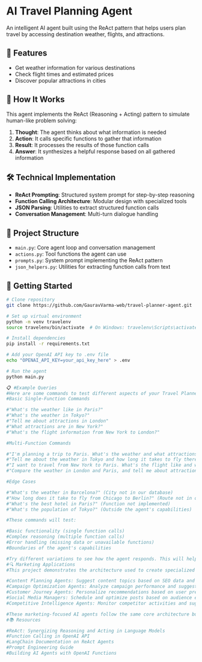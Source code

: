 # AI Travel Planning Agent

An intelligent AI agent built using the ReAct pattern that helps users plan travel by accessing destination weather, flights, and attractions.

## 🌟 Features
- Get weather information for various destinations
- Check flight times and estimated prices
- Discover popular attractions in cities

## 🧠 How It Works
This agent implements the ReAct (Reasoning + Acting) pattern to simulate human-like problem solving:

1. **Thought**: The agent thinks about what information is needed
2. **Action**: It calls specific functions to gather that information  
3. **Result**: It processes the results of those function calls
4. **Answer**: It synthesizes a helpful response based on all gathered information

## 🛠️ Technical Implementation
- **ReAct Prompting**: Structured system prompt for step-by-step reasoning
- **Function Calling Architecture**: Modular design with specialized tools
- **JSON Parsing**: Utilities to extract structured function calls
- **Conversation Management**: Multi-turn dialogue handling

## 🧩 Project Structure
- `main.py`: Core agent loop and conversation management
- `actions.py`: Tool functions the agent can use
- `prompts.py`: System prompt implementing the ReAct pattern
- `json_helpers.py`: Utilities for extracting function calls from text

## 🚀 Getting Started
```bash
# Clone repository
git clone https://github.com/GauravVarma-web/travel-planner-agent.git

# Set up virtual environment
python -m venv travelenv
source travelenv/bin/activate  # On Windows: travelenv\Scripts\activate

# Install dependencies
pip install -r requirements.txt

# Add your OpenAI API key to .env file
echo "OPENAI_API_KEY=your_api_key_here" > .env

# Run the agent
python main.py

📋 #Example Queries
#Here are some commands to test different aspects of your Travel Planner Agent:
#Basic Single-Function Commands

#"What's the weather like in Paris?"
#"What's the weather in Tokyo?"
#"Tell me about attractions in London"
#"What attractions are in New York?"
#"What's the flight information from New York to London?"

#Multi-Function Commands

#"I'm planning a trip to Paris. What's the weather and what attractions should I visit?"
#"Tell me about the weather in Tokyo and how long it takes to fly there from London"
#"I want to travel from New York to Paris. What's the flight like and what can I do there?"
#"Compare the weather in London and Paris, and tell me about attractions in both cities"

#Edge Cases

#"What's the weather in Barcelona?" (City not in our database)
#"How long does it take to fly from Chicago to Berlin?" (Route not in our database)
#"What's the best hotel in Paris?" (Function not implemented)
#"What's the population of Tokyo?" (Outside the agent's capabilities)

#These commands will test:

#Basic functionality (single function calls)
#Complex reasoning (multiple function calls)
#Error handling (missing data or unavailable functions)
#Boundaries of the agent's capabilities

#Try different variations to see how the agent responds. This will help you understand how the ReAct pattern works in practice and how you could extend the agent with additional functions.
#🔍 Marketing Applications
#This project demonstrates the architecture used to create specialized marketing agents such as:

#Content Planning Agents: Suggest content topics based on SEO data and competitor analysis
#Campaign Optimization Agents: Analyze campaign performance and suggest improvements
#Customer Journey Agents: Personalize recommendations based on user preferences
#Social Media Managers: Schedule and optimize posts based on audience engagement data
#Competitive Intelligence Agents: Monitor competitor activities and suggest strategic responses

#These marketing-focused AI agents follow the same core architecture but with specialized functions tailored to marketing tasks. For example, instead of get_weather(), a content planning agent might have functions like analyze_keywords() or check_content_gaps().
#📚 Resources

#ReAct: Synergizing Reasoning and Acting in Language Models
#Function Calling in OpenAI API
#LangChain Documentation on ReAct Agents
#Prompt Engineering Guide
#Building AI Agents with OpenAI Functions
